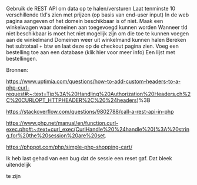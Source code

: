 Gebruik de REST API om data op te halen/versturen
Laat tenminste 10 verschillende tld's zien met prijzen (op basis van end-user input)
In de web pagina aangeven of het domein beschikbaar is of niet.
Maak een winkelwagen waar domeinen aan toegevoegd kunnen worden
Wanneer tld niet beschikbaar is moet het niet mogelijk zijn om die toe te kunnen voegen aan de winkelmand
Domeinen weer uit winkelmand kunnen halen
Bereken het subtotaal + btw en laat deze op de checkout pagina zien.
Voeg een bestelling toe aan een database (klik hier voor meer info)
Een lijst met bestellingen.

Bronnen:

https://www.uptimia.com/questions/how-to-add-custom-headers-to-a-php-curl-request#:~:text=Tip%3A%20Handling%20Authorization%20Headers,ch%2C%20CURLOPT_HTTPHEADER%2C%20%24headers)%3B

https://stackoverflow.com/questions/9802788/call-a-rest-api-in-php

https://www.php.net/manual/en/function.curl-exec.php#:~:text=curl_exec(CurlHandle%20%24handle%20)%3A%20string,for%20the%20session%20are%20set.

https://phppot.com/php/simple-php-shopping-cart/ 

Ik heb last gehad van een bug dat de sessie een reset gaf. Dat bleek uitendelijk 
  <?php session_abort(); ?> te zijn